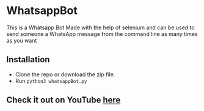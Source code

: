 # WhatsappBot
This is a Whatsapp Bot Made with the help of selenium and can be used to send someone a WhatsApp message from the command line as many times as you want 

## Installation
- Clone the repo or download the zip file.
- Run `python3 whatsappBot.py`

## Check it out on YouTube [here](https://www.youtube.com/watch?v=m5hQBDigz7g)
